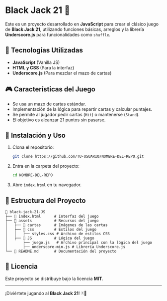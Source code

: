 # Black Jack 21 🎴

Este es un proyecto desarrollado en **JavaScript** para crear el clásico juego de **Black Jack 21**, utilizando funciones básicas, arreglos y la librería **Underscore.js** para funcionalidades como `shuffle`.

## 📌 Tecnologías Utilizadas
- **JavaScript** (Vanilla JS)
- **HTML y CSS** (Para la interfaz)
- **Underscore.js** (Para mezclar el mazo de cartas)

## 🎮 Características del Juego
- Se usa un mazo de cartas estándar.
- Implementación de la lógica para repartir cartas y calcular puntajes.
- Se permite al jugador pedir cartas (`Hit`) o mantenerse (`Stand`).
- El objetivo es alcanzar 21 puntos sin pasarse.

## 🚀 Instalación y Uso
1. Clona el repositorio:
   ```bash
   git clone https://github.com/TU-USUARIO/NOMBRE-DEL-REPO.git
   ```
2. Entra en la carpeta del proyecto:
   ```bash
   cd NOMBRE-DEL-REPO
   ```
3. Abre `index.html` en tu navegador.

## 📂 Estructura del Proyecto
```
📁 black-jack-21-JS
├── 📜 index.html      # Interfaz del juego
├── 📁 assets          # Recursos del juego
│   ├── 📁 cartas      # Imágenes de las cartas
│   ├── 📁 css         # Estilos del juego
│   │   ├── styles.css # Archivo de estilos CSS
│   ├── 📁 JS          # Lógica del juego
│       ├── juego.js   # Archivo principal con la lógica del juego
│       ├── underscore-min.js # Librería Underscore.js
└── 📜 README.md       # Documentación del proyecto
```

## 📜 Licencia
Este proyecto se distribuye bajo la licencia **MIT**.

---
¡Diviértete jugando al **Black Jack 21**! 🃏🎲

